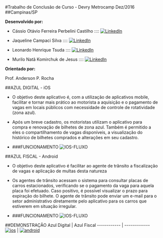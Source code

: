 #Trabalho de Conclusão de Curso - Devry Metrocamp Dez/2016
##Campinas/SP

__Desenvolvido por:__

* Cássio Otávio Ferreira Perbelini Castilho :::: [![LinkedIn](https://static.licdn.com/scds/common/u/img/webpromo/btn_liprofile_blue_80x15.png)](https://br.linkedin.com/in/cássio-castilho-924672125/en)

* Jaqueline Campaci Silva :::: [![LinkedIn](https://static.licdn.com/scds/common/u/img/webpromo/btn_liprofile_blue_80x15.png)](https://br.linkedin.com/in/jaqueline-campaci-silva-3b911065/en)

* Leonardo Henrique Tsuda :::: [![LinkedIn](https://static.licdn.com/scds/common/u/img/webpromo/btn_liprofile_blue_80x15.png)](https://br.linkedin.com/in/leonardo-tsuda-0886826b)

* Murilo Natã Komirchuk de Jesus :::: [![LinkedIn](https://static.licdn.com/scds/common/u/img/webpromo/btn_liprofile_blue_80x15.png)](https://br.linkedin.com/in/murilo-komirchuk-251439ba/en)

__Orientado por:__

Prof. Anderson P. Rocha

##AZUL DIGITAL - iOS
- O objetivo deste aplicativo é, com a utilização de aplicativos mobile, facilitar e tornar mais prático ao motorista a aquisição e o pagamento de vagas em locais públicos com necessidade de controle de rotatividade (zona azul).
- Após um breve cadastro, os motoristas utilizam o aplicativo para compra e renovação de bilhetes de zona azul. Também é permitido a eles o compartilhamento de vagas disponíveis, a visualização do histórico de bilhetes comprados e alterações em seu cadastro.

- ###FUNCIONAMENTO
![IOS-FLUXO](https://s16.postimg.org/68l3e3ft1/ios_fluxo.png)

##AZUL FISCAL - Android
- O objetivo deste aplicativo é facilitar ao agente de trânsito a fiscalização de vagas e aplicação de multas desta natureza
- Os agentes de trânsito acessam o sistema para consultar placas de carros estacionados, verificando se o pagamento da vaga para aquela placa foi efetuado. Caso positivo, é possível visualizar o prazo para expiração do bilhete. O agente de trânsito pode enviar um e-mail para o setor administrativo diretamente pelo aplicativo para os carros que estiverem em situação irregular.

- ###FUNCIONAMENTO
![IOS-FLUXO](https://s16.postimg.org/550z24v5x/android_fluxo.png)


##DEMONSTRAÇÃO
Azul Digital | Azul Fiscal
------------ | -------------
[![ios](https://s22.postimg.org/5vjtu80kx/ios.png)](https://www.youtube.com/watch?v=wpjB9SZFVH0) | [![android](https://s22.postimg.org/caiuqw7ap/screen.png)](https://www.youtube.com/watch?v=N3V8giDKG7o)






